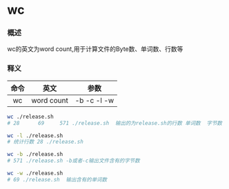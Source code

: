 # wc

### 概述

wc的英文为word count,用于计算文件的Byte数、单词数、行数等

### 释义

| 命令 |    英文    |    参数     |
| :--: | :--------: | :---------: |
|  wc  | word count | -b -c -l -w |

 ```bash
wc ./release.sh
# 28      69     571 ./release.sh  输出的为release.sh的行数 单词数  字节数

wc -l ./release.sh
# 统计行数 28 ./release.sh

wc -b ./release.sh
# 571 ./release.sh -b或者-c输出文件含有的字节数

wc -w ./release.sh
# 69 ./release.sh  输出含有的单词数 
 ```

